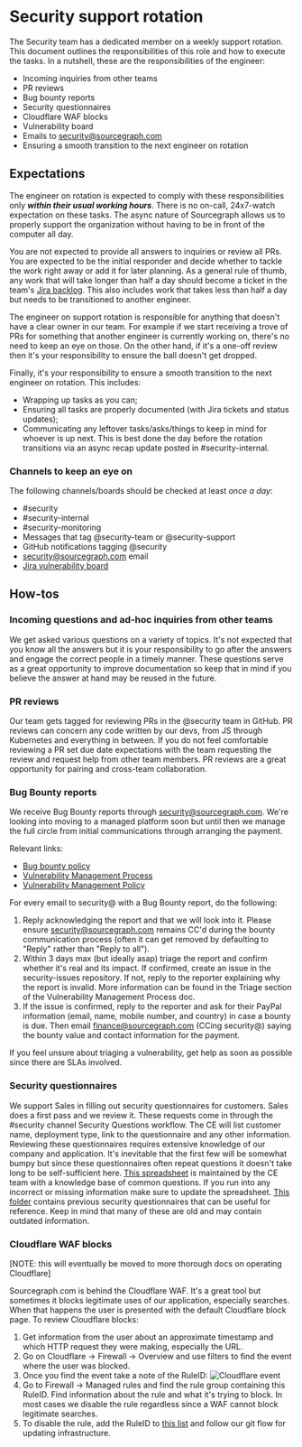 # Security support rotation

The Security team has a dedicated member on a weekly support rotation. This document outlines the responsibilities of this role and how to execute the tasks. In a nutshell, these are the responsibilities of the engineer:

- Incoming inquiries from other teams
- PR reviews
- Bug bounty reports
- Security questionnaires
- Cloudflare WAF blocks
- Vulnerability board
- Emails to security@sourcegraph.com
- Ensuring a smooth transition to the next engineer on rotation

## Expectations

The engineer on rotation is expected to comply with these responsibilities only **_within their usual working hours_**. There is no on-call, 24x7-watch expectation on these tasks. The async nature of Sourcegraph allows us to properly support the organization without having to be in front of the computer all day.

You are not expected to provide all answers to inquiries or review all PRs. You are expected to be the initial responder and decide whether to tackle the work right away or add it for later planning. As a general rule of thumb, any work that will take longer than half a day should become a ticket in the team's [Jira backlog](https://sourcegraph.atlassian.net/secure/RapidBoard.jspa?rapidView=4&projectKey=SECURITY&selectedIssue=SECURITY-51). This also includes work that takes less than half a day but needs to be transitioned to another engineer.

The engineer on support rotation is responsible for anything that doesn't have a clear owner in our team. For example if we start receiving a trove of PRs for something that another engineer is currently working on, there's no need to keep an eye on those. On the other hand, if it's a one-off review then it's your responsibility to ensure the ball doesn't get dropped.

Finally, it's your responsibility to ensure a smooth transition to the next engineer on rotation. This includes:

- Wrapping up tasks as you can;
- Ensuring all tasks are properly documented (with Jira tickets and status updates);
- Communicating any leftover tasks/asks/things to keep in mind for whoever is up next. This is best done the day before the rotation transitions via an async recap update posted in #security-internal.

### Channels to keep an eye on

The following channels/boards should be checked at least _once a day_:

- #security
- #security-internal
- #security-monitoring
- Messages that tag @security-team or @security-support
- GitHub notifications tagging @security
- security@sourcegraph.com email
- [Jira vulnerability board](https://sourcegraph.atlassian.net/jira/software/c/projects/VUL/boards/10)

## How-tos

### Incoming questions and ad-hoc inquiries from other teams

We get asked various questions on a variety of topics. It's not expected that you know all the answers but it is your responsibility to go after the answers and engage the correct people in a timely manner.
These questions serve as a great opportunity to improve documentation so keep that in mind if you believe the answer at hand may be reused in the future.

### PR reviews

Our team gets tagged for reviewing PRs in the @security team in GitHub. PR reviews can concern any code written by our devs, from JS through Kubernetes and everything in between. If you do not feel comfortable reviewing a PR set due date expectations with the team requesting the review and request help from other team members. PR reviews are a great opportunity for pairing and cross-team collaboration.

### Bug Bounty reports

We receive Bug Bounty reports through security@sourcegraph.com. We're looking into moving to a managed platform soon but until then we manage the full circle from initial communications through arranging the payment.

Relevant links:

- [Bug bounty policy](reporting-vulnerabilities.md)
- [Vulnerability Management Process](https://docs.google.com/document/d/1kz_OPNjbwGAdCOmFAj2l6RkweFqJQNwV9pLfrzMhD-o/edit#heading=h.xi1of12kq9by)
- [Vulnerability Management Policy](https://docs.google.com/document/d/1kz_OPNjbwGAdCOmFAj2l6RkweFqJQNwV9pLfrzMhD-o/edit#heading=h.xi1of12kq9by)

For every email to security@ with a Bug Bounty report, do the following:

1. Reply acknowledging the report and that we will look into it. Please ensure security@sourcegraph.com remains CC'd during the bounty communication process (often it can get removed by defaulting to "Reply" rather than "Reply to all").
2. Within 3 days max (but ideally asap) triage the report and confirm whether it's real and its impact. If confirmed, create an issue in the security-issues repository. If not, reply to the reporter explaining why the report is invalid. More information can be found in the Triage section of the Vulnerability Management Process doc.
3. If the issue is confirmed, reply to the reporter and ask for their PayPal information (email, name, mobile number, and country) in case a bounty is due. Then email finance@sourcegraph.com (CCing security@) saying the bounty value and contact information for the payment.

If you feel unsure about triaging a vulnerability, get help as soon as possible since there are SLAs involved.

### Security questionnaires

We support Sales in filling out security questionnaires for customers. Sales does a first pass and we review it. These requests come in through the #security channel Security Questions workflow. The CE will list customer name, deployment type, link to the questionnaire and any other information.
Reviewing these questionnaires requires extensive knowledge of our company and application. It's inevitable that the first few will be somewhat bumpy but since these questionnaires often repeat questions it doesn't take long to be self-sufficient here.
[This spreadsheet](https://docs.google.com/spreadsheets/d/1xtjGzKExX9bEYBrsSyOcHFa-rm0SmB53hWnDKueVJjI/edit#gid=1823332226) is maintained by the CE team with a knowledge base of common questions. If you run into any incorrect or missing information make sure to update the spreadsheet. [This folder](https://drive.google.com/drive/folders/11X8xoX9lK7aHY-UqZQIwQl_aQ8NQFu1D) contains previous security questionnaires that can be useful for reference. Keep in mind that many of these are old and may contain outdated information.

### Cloudflare WAF blocks

[NOTE: this will eventually be moved to more thorough docs on operating Cloudflare]

Sourcegraph.com is behind the Cloudflare WAF. It's a great tool but sometimes it blocks legitimate uses of our application, especially searches. When that happens the user is presented with the default Cloudflare block page. To review Cloudflare blocks:

1. Get information from the user about an approximate timestamp and which HTTP request they were making, especially the URL.
2. Go on Cloudflare -> Firewall -> Overview and use filters to find the event where the user was blocked.
3. Once you find the event take a note of the RuleID:
   ![Cloudflare event](https://storage.googleapis.com/sourcegraph-assets/cloudflare-waf-block-1.png)
4. Go to Firewall -> Managed rules and find the rule group containing this RuleID. Find information about the rule and what it's trying to block. In most cases we disable the rule regardless since a WAF cannot block legitimate searches.
5. To disable the rule, add the RuleID to [this list](https://github.com/sourcegraph/infrastructure/blob/main/dns/variables.tf#L1) and follow our git flow for updating infrastructure.
